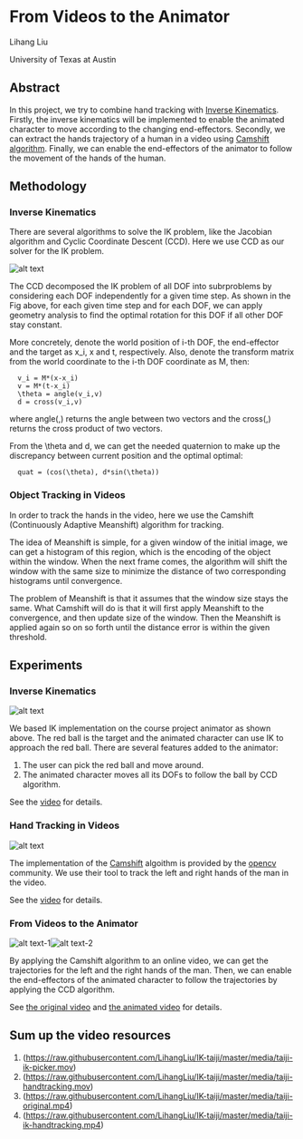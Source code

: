 # From Videos to the Animator
Lihang Liu

University of Texas at Austin

## Abstract
In this project, we try to combine hand tracking with [Inverse Kinematics](https://en.wikipedia.org/wiki/Inverse_kinematics).
Firstly, the inverse kinematics will be implemented to enable the animated
character to move according to the changing end-effectors. Secondly, we can extract
the hands trajectory of a human in a video using [Camshift algorithm](https://fr.wikipedia.org/wiki/Camshift). 
Finally, we can enable the end-effectors of the animator to follow the movement of the hands of the human.

## Methodology

### Inverse Kinematics
There are several algorithms to solve the IK problem, like the Jacobian algorithm and Cyclic Coordinate Descent (CCD). 
Here we use CCD as our solver for the IK problem.

![alt text](https://raw.githubusercontent.com/LihangLiu/IK-taiji/master/media/fig_ccd.jpg "CCD")

The CCD decomposed the IK problem of all DOF into subrproblems by considering each DOF independently for a given time step.
As shown in the Fig above, for each given time step and for each DOF, we can apply geometry analysis to find the optimal rotation for this DOF if all other DOF stay constant. 

More concretely, denote the world position of i-th DOF, the end-effector and the target as x_i, x and t, respectively. Also, denote the transform matrix from the world coordinate to the i-th DOF coordinate as M, then:
      
      v_i = M*(x-x_i)
      v = M*(t-x_i)
      \theta = angle(v_i,v)
      d = cross(v_i,v)
where angle(,) returns the angle between two vectors and the cross(,) returns the cross product of two vectors.

From the \theta and d, we can get the needed quaternion to make up the discrepancy between current position and the optimal optimal:

      quat = (cos(\theta), d*sin(\theta))
      
### Object Tracking in Videos
In order to track the hands in the video, here we use the Camshift (Continuously Adaptive Meanshift) algorithm for tracking. 

The idea of Meanshift is simple, for a given window of the initial image, we can get a histogram of this region, which is the encoding of the object within the window. When the next frame comes, the algorithm will shift the window with the same size to minimize the distance of two corresponding histograms until convergence.

The problem of Meanshift is that it assumes that the window size stays the same. What Camshift will do is that it will first apply Meanshift to the convergence, and then update size of the window. Then the Meanshift is applied again so on so forth until the distance error is within the given threshold.

## Experiments

### Inverse Kinematics

![alt text](https://raw.githubusercontent.com/LihangLiu/IK-taiji/master/media/taiji-ik-picker.gif "animator")

We based IK implementation on the course project animator as shown above. The red ball is the target and the animated character can use IK to approach the red ball. There are several features added to the animator:
1. The user can pick the red ball and move around.
2. The animated character moves all its DOFs to follow the ball by CCD algorithm.

See the [video](https://raw.githubusercontent.com/LihangLiu/IK-taiji/master/media/taiji-ik-picker.mov) for details.

### Hand Tracking in Videos

![alt text](https://raw.githubusercontent.com/LihangLiu/IK-taiji/master/media/taiji-handtracking.gif "hand tracking")

The implementation of the [Camshift](http://docs.opencv.org/3.1.0/db/df8/tutorial_py_meanshift.html) algoithm is provided by the [opencv](http://docs.opencv.org/3.1.0/index.html) community. We use their tool to track the left and right hands of the man in the video.

See the [video](https://raw.githubusercontent.com/LihangLiu/IK-taiji/master/media/taiji-handtracking.mov) for details.

### From Videos to the Animator

![alt text-1](https://raw.githubusercontent.com/LihangLiu/IK-taiji/master/media/taiji-original.gif)![alt text-2](https://raw.githubusercontent.com/LihangLiu/IK-taiji/master/media/taiji-ik-handtracking.gif)

By applying the Camshift algorithm to an online video, we can get the trajectories for the left and the right hands of the man. Then, we can enable the end-effectors of the animated character to follow the trajectories by applying the CCD algorithm.

See [the original video](https://raw.githubusercontent.com/LihangLiu/IK-taiji/master/media/taiji-original.mp4) and [the animated video](https://raw.githubusercontent.com/LihangLiu/IK-taiji/master/media/taiji-ik-handtracking.mp4) for details.

## Sum up the video resources 

1. (https://raw.githubusercontent.com/LihangLiu/IK-taiji/master/media/taiji-ik-picker.mov)
2. (https://raw.githubusercontent.com/LihangLiu/IK-taiji/master/media/taiji-handtracking.mov)
3. (https://raw.githubusercontent.com/LihangLiu/IK-taiji/master/media/taiji-original.mp4)
4. (https://raw.githubusercontent.com/LihangLiu/IK-taiji/master/media/taiji-ik-handtracking.mp4)















